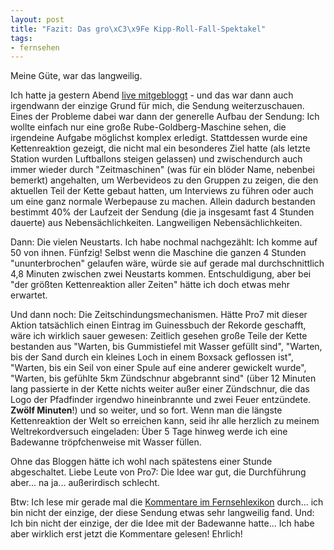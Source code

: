 ```yaml
--- 
layout: post
title: "Fazit: Das gro\xC3\x9Fe Kipp-Roll-Fall-Spektakel"
tags: 
- fernsehen
---
```

Meine Güte, war das langweilig.

Ich hatte ja gestern Abend <a href="/2009/06/06/live-blogging-das-grose-kipp-roll-fall-spektakel/">live mitgebloggt</a> - und das war dann auch irgendwann der einzige Grund für mich, die Sendung weiterzuschauen.
Eines der Probleme dabei war dann der generelle Aufbau der Sendung: Ich wollte einfach nur eine große Rube-Goldberg-Maschine sehen, die irgendeine Aufgabe möglichst komplex erledigt. Stattdessen wurde eine Kettenreaktion gezeigt, die nicht mal ein besonderes Ziel hatte (als letzte Station wurden Luftballons steigen gelassen) und zwischendurch auch immer wieder durch "Zeitmaschinen" (was für ein blöder Name, nebenbei bemerkt) angehalten, um Werbevideos zu den Gruppen zu zeigen, die den aktuellen Teil der Kette gebaut hatten, um Interviews zu führen oder auch um eine ganz normale Werbepause zu machen. Allein dadurch bestanden bestimmt 40% der Laufzeit der Sendung (die ja insgesamt fast 4 Stunden dauerte) aus Nebensächlichkeiten. Langweiligen Nebensächlichkeiten.

Dann: Die vielen Neustarts. Ich habe nochmal nachgezählt: Ich komme auf 50 von ihnen. Fünfzig! Selbst wenn die Maschine die ganzen 4 Stunden "ununterbrochen" gelaufen wäre, würde sie auf gerade mal durchschnittlich 4,8 Minuten zwischen zwei Neustarts kommen. Entschuldigung, aber bei "der größten Kettenreaktion aller Zeiten" hätte ich doch etwas mehr erwartet.

Und dann noch: Die Zeitschindungsmechanismen. Hätte Pro7 mit dieser Aktion tatsächlich einen Eintrag im Guinessbuch der Rekorde geschafft, wäre ich wirklich sauer gewesen: Zeitlich gesehen große Teile der Kette bestanden aus "Warten, bis Gummistiefel mit Wasser gefüllt sind", "Warten, bis der Sand durch ein kleines Loch in einem Boxsack geflossen ist", "Warten, bis ein Seil von einer Spule auf eine anderer gewickelt wurde", "Warten, bis gefühlte 5km Zündschnur abgebrannt sind" (über 12 Minuten lang passierte in der Kette nichts weiter außer einer Zündschnur, die das Logo der Pfadfinder irgendwo hineinbrannte und zwei Feuer entzündete. <strong>Zwölf Minuten</strong>!) und so weiter, und so fort. Wenn man die längste Kettenreaktion der Welt so erreichen kann, seid ihr alle herzlich zu meinem Weltrekordversuch eingeladen: Über 5 Tage hinweg werde ich eine Badewanne tröpfchenweise mit Wasser füllen.

Ohne das Bloggen hätte ich wohl nach spätestens einer Stunde abgeschaltet. Liebe Leute von Pro7: Die Idee war gut, die Durchführung aber... na ja... außerirdisch schlecht.

Btw: Ich lese mir gerade mal die <a href="http://www.fernsehlexikon.de/6504/dominos-sind-fuer-loser-das-grosse-kipp-roll-fall-spektakel/">Kommentare im Fernsehlexikon</a> durch... ich bin nicht der einzige, der diese Sendung etwas sehr langweilig fand. Und: Ich bin nicht der einzige, der die Idee mit der Badewanne hatte... Ich habe aber wirklich erst jetzt die Kommentare gelesen! Ehrlich!

